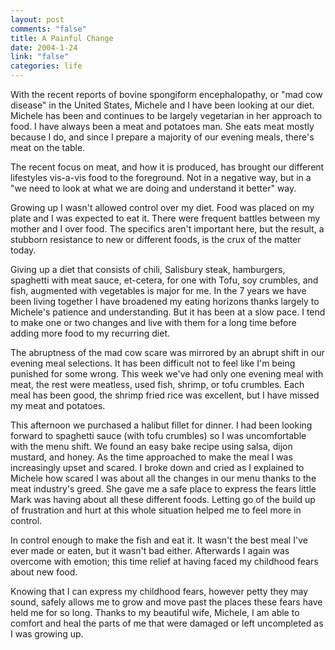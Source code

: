 ```yaml
--- 
layout: post
comments: "false"
title: A Painful Change
date: 2004-1-24
link: "false"
categories: life
---
```

With the recent reports of bovine spongiform encephalopathy, or "mad cow disease" in the United States, Michele and I have been looking at our diet. Michele has been and continues to be largely vegetarian in her approach to food. I have always been a meat and potatoes man. She eats meat mostly because I do, and since I prepare a majority of our evening meals, there's meat on the table.

The recent focus on meat, and how it is produced, has brought our different lifestyles vis-a-vis food to the foreground. Not in a negative way, but in a "we need to look at what we are doing and understand it better" way.

Growing up I wasn't allowed control over my diet. Food was placed on my plate and I was expected to eat it. There were frequent battles between my mother and I over food. The specifics aren't important here, but the result, a stubborn resistance to new or different foods, is the crux of the matter today.

Giving up a diet that consists of chili, Salisbury steak, hamburgers, spaghetti with meat sauce, et-cetera, for one with Tofu, soy crumbles, and fish, augmented with vegetables is major for me. In the 7 years we have been living together I have broadened my eating horizons thanks largely to Michele's patience and understanding. But it has been at a slow pace. I tend to make one or two changes and live with them for a long time before adding more food to my recurring diet.

The abruptness of the mad cow scare was mirrored by an abrupt shift in our evening meal selections. It has been difficult not to feel like I'm being punished for some wrong. This week we've had only one evening meal with meat, the rest were meatless, used fish, shrimp, or tofu crumbles. Each meal has been good, the shrimp fried rice was excellent, but I have missed my meat and potatoes.

This afternoon we purchased a halibut fillet for dinner. I had been looking forward to spaghetti sauce (with tofu crumbles) so I was uncomfortable with the menu shift. We found an easy bake recipe using salsa, dijon mustard, and honey. As the time approached to make the meal I was increasingly upset and scared. I broke down and cried as I explained to Michele how scared I was about all the changes in our menu thanks to the meat industry's greed. She gave me a safe place to express the fears little Mark was having about all these different foods. Letting go of the build up of frustration and hurt at this whole situation helped me to feel more in control.

In control enough to make the fish and eat it. It wasn't the best meal I've ever made or eaten, but it wasn't bad either. Afterwards I again was overcome with emotion; this time relief at having faced my childhood fears about new food.

Knowing that I can express my childhood fears, however petty they may sound, safely allows me to grow and move past the places these fears have held me for so long. Thanks to my beautiful wife, Michele, I am able to comfort and heal the parts of me that were damaged or left uncompleted as I was growing up.
